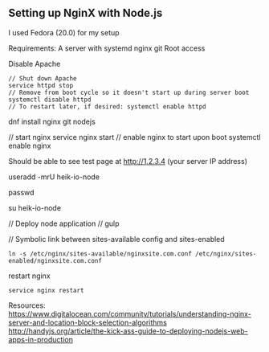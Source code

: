 ## Setting up NginX with Node.js

I used Fedora (20.0) for my setup

Requirements:
    A server with systemd
    nginx
    git
    Root access

Disable Apache
```
// Shut down Apache
service httpd stop
// Remove from boot cycle so it doesn't start up during server boot
systemctl disable httpd
// To restart later, if desired: systemctl enable httpd
```

dnf install nginx git nodejs

// start nginx
service nginx start
// enable nginx to start upon boot
systemctl enable nginx

Should be able to see test page at http://1.2.3.4 (your server IP address)

useradd -mrU heik-io-node

passwd <password>

su heik-io-node

// Deploy node application
// gulp

// Symbolic link between sites-available config and sites-enabled

```
ln -s /etc/nginx/sites-available/nginxsite.com.conf /etc/nginx/sites-enabled/nginxsite.com.conf
```

restart nginx
```
service nginx restart
```

Resources:
https://www.digitalocean.com/community/tutorials/understanding-nginx-server-and-location-block-selection-algorithms
http://handyjs.org/article/the-kick-ass-guide-to-deploying-nodejs-web-apps-in-production